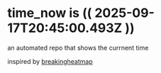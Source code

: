 # time_now is (( 2025-09-17T20:45:00.493Z ))

an automated repo that shows the currnent time

inspired by [breakingheatmap](https://github.com/breakingheatmap/breakingheatmap)